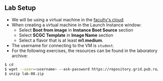 ## Lab Setup

  * We will be using a virtual machine in the [faculty's cloud](http://cloud.grid.pub.ro/).
  * When creating a virtual machine in the Launch Instance window:
    * Select **Boot from image** in **Instance Boot Source** section
    * Select **SCGC Template** in **Image Name** section
    * Select a flavor that is at least **m1.medium**.
  * The username for connecting to the VM is `student`.
  * For the following exercises, the resources can be found in the laboratory archive:

```bash
$ cd
$ wget --user=<username> --ask-password https://repository.grid.pub.ro/cs/scgc/laboratoare/lab-08.zip
$ unzip lab-08.zip
```
